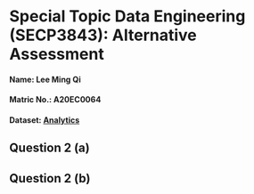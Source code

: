 # Special Topic Data Engineering (SECP3843): Alternative Assessment

#### Name: Lee Ming Qi  
#### Matric No.: A20EC0064
#### Dataset: [Analytics](https://github.com/drshahizan/dataset/tree/main/mongodb/02-analytics)

## Question 2 (a)


## Question 2 (b)
